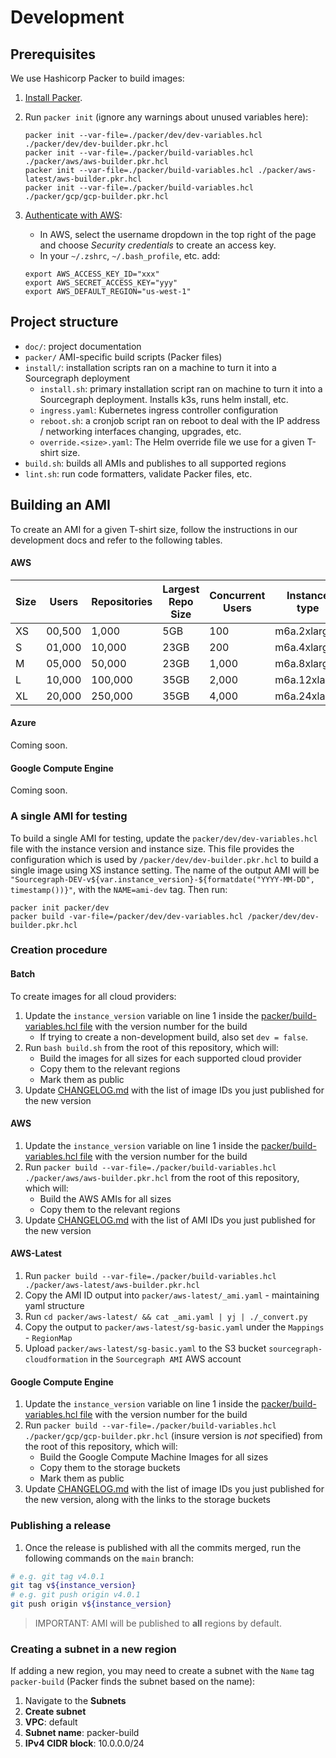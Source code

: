 # Development

## Prerequisites

We use Hashicorp Packer to build images:

1. [Install Packer](https://learn.hashicorp.com/tutorials/packer/get-started-install-cli?in=packer/aws-get-started#installing-packer).
2. Run `packer init` (ignore any warnings about unused variables here):

    ```
    packer init --var-file=./packer/dev/dev-variables.hcl ./packer/dev/dev-builder.pkr.hcl
    packer init --var-file=./packer/build-variables.hcl ./packer/aws/aws-builder.pkr.hcl
    packer init --var-file=./packer/build-variables.hcl ./packer/aws-latest/aws-builder.pkr.hcl
    packer init --var-file=./packer/build-variables.hcl ./packer/gcp/gcp-builder.pkr.hcl
    ```

3. [Authenticate with AWS](https://www.packer.io/plugins/builders/amazon#authentication):
   * In AWS, select the username dropdown in the top right of the page and choose _Security credentials_ to create an access key.
   * In your `~/.zshrc`, `~/.bash_profile`, etc. add:

    ```
    export AWS_ACCESS_KEY_ID="xxx"
    export AWS_SECRET_ACCESS_KEY="yyy"
    export AWS_DEFAULT_REGION="us-west-1"
    ```

## Project structure

* `doc/`: project documentation
* `packer/` AMI-specific build scripts (Packer files)
* `install/`: installation scripts ran on a machine to turn it into a Sourcegraph deployment
  * `install.sh`: primary installation script ran on machine to turn it into a Sourcegraph deployment. Installs k3s, runs helm install, etc.
  * `ingress.yaml`: Kubernetes ingress controller configuration
  * `reboot.sh`: a cronjob script ran on reboot to deal with the IP address / networking interfaces changing, upgrades, etc.
  * `override.<size>.yaml`: The Helm override file we use for a given T-shirt size.
* `build.sh`: builds all AMIs and publishes to all supported regions
* `lint.sh`: run code formatters, validate Packer files, etc.

## Building an AMI

To create an AMI for a given T-shirt size, follow the instructions in our development docs and refer to the following tables.

#### AWS

| Size | Users  | Repositories | Largest Repo Size | Concurrent Users | Instance type | Storage | IOPS    |
|------|--------|--------------|-------------------|------------------|---------------|---------|---------|
| XS   | 00,500 | 1,000        | 5GB               | 100              | m6a.2xlarge   | gp3     | default |
| S    | 01,000 | 10,000       | 23GB              | 200              | m6a.4xlarge   | gp3     | default |
| M    | 05,000 | 50,000       | 23GB              | 1,000            | m6a.8xlarge   | gp3     | default |
| L    | 10,000 | 100,000      | 35GB              | 2,000            | m6a.12xlarge  | io2     | 16,000  |
| XL   | 20,000 | 250,000      | 35GB              | 4,000            | m6a.24xlarge  | io2     | 16,000  |

#### Azure

Coming soon.

#### Google Compute Engine

Coming soon.

### A single AMI for testing

To build a single AMI for testing, update the `packer/dev/dev-variables.hcl` file with the instance version and instance size. This file provides the configuration which is used by `/packer/dev/dev-builder.pkr.hcl` to build a single image using XS instance setting. The name of the output AMI will be `"Sourcegraph-DEV-v${var.instance_version}-${formatdate("YYYY-MM-DD", timestamp())}"`, with the `NAME=ami-dev` tag.
Then run:

```
packer init packer/dev
packer build -var-file=/packer/dev/dev-variables.hcl /packer/dev/dev-builder.pkr.hcl
```

### Creation procedure

#### Batch

To create images for all cloud providers:

1. Update the `instance_version` variable on line 1 inside the [packer/build-variables.hcl file](../packer/build-variables.hcl) with the version number for the build
   * If trying to create a non-development build, also set `dev = false`.
2. Run `bash build.sh` from the root of this repository, which will:
   * Build the images for all sizes for each supported cloud provider
   * Copy them to the relevant regions
   * Mark them as public
3. Update [CHANGELOG.md](/CHANGELOG.md) with the list of image IDs you just published for the new version

#### AWS

1. Update the `instance_version` variable on line 1 inside the [packer/build-variables.hcl file](../packer/build-variables.hcl) with the version number for the build
2. Run `packer build --var-file=./packer/build-variables.hcl ./packer/aws/aws-builder.pkr.hcl` from the root of this repository, which will:
   * Build the AWS AMIs for all sizes
   * Copy them to the relevant regions
3. Update [CHANGELOG.md](/CHANGELOG.md) with the list of AMI IDs you just published for the new version

#### AWS-Latest

1. Run `packer build --var-file=./packer/build-variables.hcl ./packer/aws-latest/aws-builder.pkr.hcl`
2. Copy the AMI ID output into `packer/aws-latest/_ami.yaml` - maintaining yaml structure
3. Run `cd packer/aws-latest/ && cat _ami.yaml | yj | ./_convert.py`
4. Copy the output to `packer/aws-latest/sg-basic.yaml` under the `Mappings` - `RegionMap`
5. Upload `packer/aws-latest/sg-basic.yaml` to the S3 bucket `sourcegraph-cloudformation` in the `Sourcegraph AMI` AWS account

#### Google Compute Engine

1. Update the `instance_version` variable on line 1 inside the [packer/build-variables.hcl file](../packer/build-variables.hcl) with the version number for the build
2. Run `packer build --var-file=./packer/build-variables.hcl ./packer/gcp/gcp-builder.pkr.hcl` (insure version is _not_ specified) from the root of this repository, which will:
   * Build the Google Compute Machine Images for all sizes
   * Copy them to the storage buckets
   * Mark them as public
3. Update [CHANGELOG.md](/CHANGELOG.md) with the list of image IDs you just published for the new version, along with the links to the storage buckets

### Publishing a release

1. Once the release is published with all the commits merged, run the following commands on the `main` branch:

```bash
# e.g. git tag v4.0.1 
git tag v${instance_version}
# e.g. git push origin v4.0.1
git push origin v${instance_version}
```

> IMPORTANT: AMI will be published to **all** regions by default.

### Creating a subnet in a new region

If adding a new region, you may need to create a subnet with the `Name` tag `packer-build` (Packer finds the subnet based on the name):

1. Navigate to the **Subnets**
2. **Create subnet**
3. **VPC**: default
4. **Subnet name**: packer-build
5. **IPv4 CIDR block**: 10.0.0.0/24
